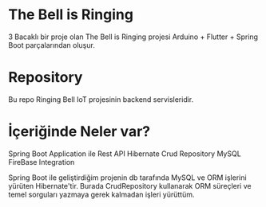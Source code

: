 # The Bell is Ringing 

3 Bacaklı bir proje olan The Bell is Ringing projesi Arduino + Flutter + Spring Boot parçalarından oluşur.

# Repository 
Bu repo Ringing Bell IoT projesinin backend servisleridir. 

# İçeriğinde Neler var?
Spring Boot Application ile Rest API
Hibernate
Crud Repository
MySQL
FireBase Integration

Spring Boot ile geliştirdiğim projenin db tarafında MySQL ve ORM  işlerini yürüten Hibernate'tir.
Burada CrudRepository kullanarak ORM süreçleri ve temel sorguları yazmaya gerek kalmadan işleri yürüttüm. 
